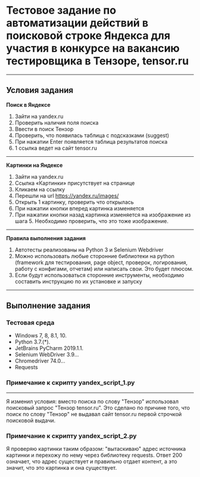 # Тестовое задание по автоматизации действий в поисковой строке Яндекса для участия в конкурсе на вакансию тестировщика в Тензоре, tensor.ru
---
Условия задания
---
**Поиск в Яндексе**
1) Зайти на yandex.ru
2) Проверить наличия поля поиска
3) Ввести в поиск Тензор
4) Проверить, что появилась таблица с подсказками (suggest)  
5) При нажатии Enter появляется таблица результатов поиска
6) 1 ссылка ведет на сайт tensor.ru
---
**Картинки на Яндексе**
1) Зайти на yandex.ru
2) Ссылка «Картинки» присутствует на странице
3) Кликаем на ссылку
4) Перешли на url https://yandex.ru/images/
5) Открыть 1 картинку, проверить что открылась
6) При нажатии кнопки вперед  картинка изменяется
7) При нажатии кнопки назад картинка изменяется на изображение из шага 5. Необходимо проверить, что это тоже изображение.
---
**Правила выполнения задания**
1) Автотесты реализованы на Python 3 и Selenium Webdriver
2) Можно использовать любые сторонние библиотеки  на python (framework для тестирования, page object, проверок, логирования, работу с конфигами, отчетам) или написать свои. Это будет плюсом.
3) Если будут использоваться сторонние инструменты, необходимо составить инструкцию по их установке и запуску
---
## Выполнение задания
### Тестовая среда 
* Windows 7, 8, 8.1, 10. 
* Python 3.7.(*).
* JetBrains PyCharm 2019.1.1.
* Selenium WebDriver 3.9...
* Chromedriver 74.0...
* Requests
### Примечание к скрипту yandex_script_1.py
---
Я изменил условия: вместо поиска по слову "Тензор" использовал поисковый запрос "Тензор tensor.ru". Это сделано по причине того, что поиск по слову "Тензор" не выдавал сайт tensor.ru первой строчкой поисковой выдачи. 
### Примечание к скрипту yandex_script_2.py
Я проверяю картинки таким образом: "вытаскиваю" адрес источника картинки и перехожу по нему через библиотеку requests. Ответ 200 означает, что адрес существует и правильно отдает контент, а это значит, что это картинка и она существует. 
